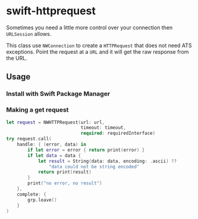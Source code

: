# swift-httprequest

Sometimes you need a little more control over your connection then `URLSession` allows.

This class use `NWConnection` to create a `HTTPRequest` that does not need ATS exceptions. 
Point the request at a `URL` and it will get the raw response from the URL.  

## Usage

### Install with Swift Package Manager

### Making a get request

```swift
let request = NWHTTPRequest(url: url,
                            timeout: timeout,
                            required: requiredInterface)
try request.call(
    handle: { (error, data) in
        if let error = error { return print(error) }
        if let data = data {
            let result = String(data: data, encoding: .ascii) ??
                "data could not be string encoded"
            return print(result)
        }
        print("no error, no result")
    },
    complete: {
        grp.leave()
    }
)
```
